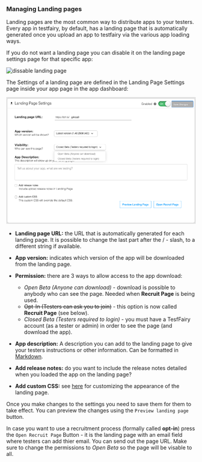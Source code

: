 ### Managing Landing pages

Landing pages are the most common way to distribute apps to your testers.
Every app in testfairy, by default, has a landing page that is automatically generated once you upload an app to testfairy via the various app loading ways.

If you do not want a landing page you can disable it on the landing page settings page for that specific app:


![dissable landing page](/img/landing-pages-on-off.png)


The Settings of a landing page are defined in the Landing Page Settings page inside your app page in the app dashboard: 


![landing page settings](/img/app_distribution/landing_pages/landing-page-fields.png)


* **Landing page URL:** the URL that is automatically generated for each landing page. It is possible to change the last part after the / - slash, to a different string if available.

* **App version:** indicates which version of the app will be downloaded from the landing page.

* **Permission:**  there are 3 ways to allow access to the app download: 
  * _Open Beta (Anyone can download)_ - download is possible to anybody who can see the page. Needed when **Recruit Page** is being used.
  * <s>Opt-In (Testers can ask you to join)</s> - this option is now called **Recruit Page** (see below).
  * _Closed Beta (Testers required to login)_ - you must have a TesfFairy account (as a tester or admin) in order to see the page (and download the app).

* **App description:** A description you can add to the landing page to give your testers instructions or other information. Can be formatted in <a href=https://guides.github.com/features/mastering-markdown/ target=_blank >Markdown</a>.

* **Add release notes:** do you want to include the release notes detailed when you loaded the app on the landing page?
* **Add custom CSS:**  see [here](https://docs.testfairy.com/FAQ/Landing_Page_Customization.html) for customizing the appearance of the landing page.


Once you make changes to the settings you need to save them for them to take effect. You can preview the changes using the `Preview landing page` button.


In case you want to use a recruitment process (formally called __opt-in__) press the `Open Recruit Page` Button - it is the landing page with an email field where testers can add thier email. You can send out the page URL. Make sure to change the permissions to _Open Beta_ so the page will be visable to all.  
